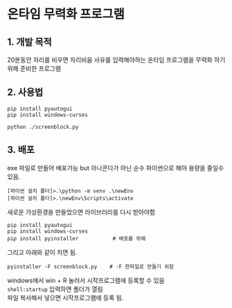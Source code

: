 # 온타임 무력화 프로그램

## 1. 개발 목적

20분동안 자리를 비우면 자리비움 사유를 입력해야하는 온타임 프로그램을 무력화 하기위해 준비한 프로그램  

## 2. 사용법

```
pip install pyautogui
pip install windows-curses
```

```
python ./screenblock.py
```


## 3. 배포
exe 파일로 만들어 배포가능
but 아나콘다가 아닌 순수 파이썬으로 해야 용량을 줄일수 있음.

```
[파이썬 설치 폴더]>.\python -m venv .\newEnv
[파이썬 설치 폴더]>.\newEnv\Scripts\activate
```
새로운 가상환경을 만들었으면 라이브러리를 다시 받아야함

```
pip install pyautogui
pip install windows-curses
pip install pyinstaller           # 배포를 위해
```

그리고 아래와 같이 치면 됨.

```
pyinstaller -F screenblock.py    # -F 한파일로 만들기 위함
```


windows에서 win + R 눌러서 시작프로그램에 등록할 수 있음  
`shell:startup` 입력하면 폴더가 열림  
파일 복사해서 넣으면 시작프로그램에 등록 됨.

